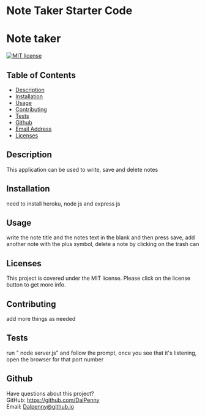 # Note Taker Starter Code

# Note taker

  [![MIT license](https://img.shields.io/badge/License-MIT-blue.svg)](https://lbesson.mit-license.org/)

  ## Table of Contents
  * [Description](#description)
  * [Installation](#installation)
  * [Usage](#usage)
  * [Contributing](#contributing)
  * [Tests](#tests)
  * [Github](#github)
  * [Email Address](#email)
  * [Licenses](#licenses)

  
  ## Description
  This application can be used to write, save and delete notes

  ## Installation
  need to install heroku, node js and express js

  ## Usage
  write the note title and the notes text in the blank and then press save, add another note with the plus symbol, delete a note by clicking on the trash can
  ## Licenses
  This project is covered under the MIT license. Please click on the license button to get more info.
  
  ## Contributing
  add more things as needed
  
  ## Tests
  run " node  server.js" and follow the prompt, once you see that it's listening, open the browser for that port number 
  
  ## Github
  Have questions about this project?  
  GitHub: https://github.com/DalPenny  
  Email: Dalpenny@github.io

